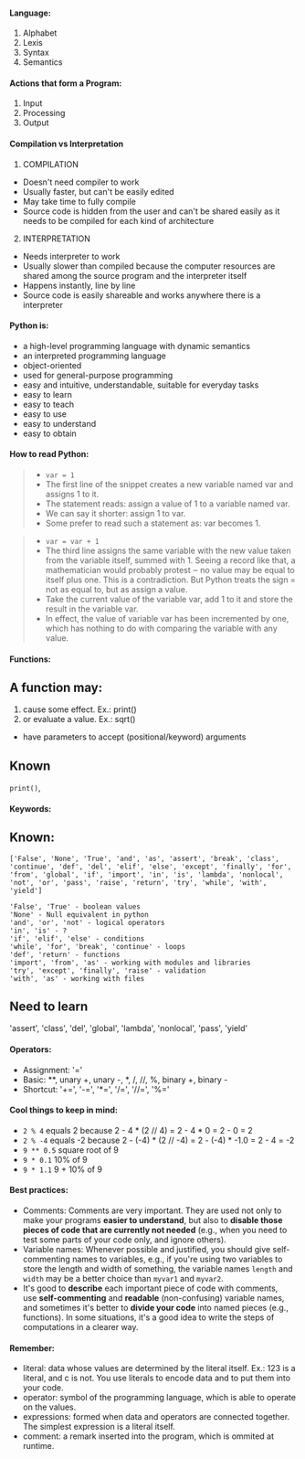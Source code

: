 #### Language:
1. Alphabet
2. Lexis
3. Syntax
4. Semantics

#### Actions that form a Program:
1. Input
2. Processing
3. Output

#### Compilation vs Interpretation
1. COMPILATION
- Doesn't need compiler to work
- Usually faster, but can't be easily edited
- May take time to fully compile
- Source code is hidden from the user and can't be shared easily as it needs to be compiled for each kind of architecture

2. INTERPRETATION
- Needs interpreter to work
- Usually slower than compiled because the computer resources are shared among the source program and the interpreter itself
- Happens instantly, line by line
- Source code is easily shareable and works anywhere there is a interpreter

#### Python is:
- a high-level programming language with dynamic semantics
- an interpreted programming language
- object-oriented
- used for general-purpose programming
- easy and intuitive, understandable, suitable for everyday tasks
- easy to learn
- easy to teach
- easy to use
- easy to understand
- easy to obtain

#### How to read Python:
> - `var = 1`
> - The first line of the snippet creates a new variable named var and assigns 1 to it.
> - The statement reads: assign a value of 1 to a variable named var.
> - We can say it shorter: assign 1 to var.
> - Some prefer to read such a statement as: var becomes 1.

> - `var = var + 1`
> - The third line assigns the same variable with the new value taken from the variable itself, summed with 1. Seeing a record like that, a mathematician would probably protest ‒ no value may be equal to itself plus one. This is a contradiction. But Python treats the sign = not as equal to, but as assign a value.
> - Take the current value of the variable var, add 1 to it and store the result in the variable var.
> - In effect, the value of variable var has been incremented by one, which has nothing to do with comparing the variable with any value.

#### Functions:
## A function may:
1. cause some effect. Ex.: print()
2. or evaluate a value. Ex.: sqrt()
- have parameters to accept (positional/keyword) arguments

## Known
`print()`, 

#### Keywords:
## Known:
```known
['False', 'None', 'True', 'and', 'as', 'assert', 'break', 'class', 'continue', 'def', 'del', 'elif', 'else', 'except', 'finally', 'for', 'from', 'global', 'if', 'import', 'in', 'is', 'lambda', 'nonlocal', 'not', 'or', 'pass', 'raise', 'return', 'try', 'while', 'with', 'yield']

'False', 'True' - boolean values
'None' - Null equivalent in python
'and', 'or', 'not' - logical operators
'in', 'is' - ?
'if', 'elif', 'else' - conditions
'while', 'for', 'break', 'continue' - loops
'def', 'return' - functions
'import', 'from', 'as' - working with modules and libraries
'try', 'except', 'finally', 'raise' - validation
'with', 'as' - working with files
```

## Need to learn
'assert', 'class', 'del', 'global', 'lambda', 'nonlocal', 'pass', 'yield'

#### Operators:
- Assignment: '='
- Basic: **, unary +, unary -, *, /, //, %, binary +, binary -
- Shortcut: '+=', '-=', '*=', '/=', '//=', '%='

#### Cool things to keep in mind:
- `2 % 4` equals 2 because 2 - 4 * (2 // 4) = 2 - 4 * 0 = 2 - 0 = 2
- `2 % -4` equals -2 because 2 - (-4) * (2 // -4) = 2 - (-4) * -1.0 = 2 - 4 = -2
- `9 ** 0.5` square root of 9
- `9 * 0.1` 10% of 9
- `9 * 1.1` 9 + 10% of 9

#### Best practices:
- Comments: Comments are very important. They are used not only to make your programs **easier to understand**, but also to **disable those pieces of code that are currently not needed** (e.g., when you need to test some parts of your code only, and ignore others).
- Variable names: Whenever possible and justified, you should give self-commenting names to variables, e.g., if you're using two variables to store the length and width of something, the variable names `length` and `width` may be a better choice than `myvar1` and `myvar2`.
- It's good to **describe** each important piece of code with comments, use **self-commenting** and **readable** (non-confusing) variable names, and sometimes it's better to **divide your code** into named pieces (e.g., functions). In some situations, it's a good idea to write the steps of computations in a clearer way.

#### Remember:
- literal: data whose values are determined by the literal itself. Ex.: 123 is a literal, and c is not. You use literals to encode data and to put them into your code.
- operator: symbol of the programming language, which is able to operate on the values.
- expressions: formed when data and operators are connected together. The simplest expression is a literal itself.
- comment: a remark inserted into the program, which is ommited at runtime.
